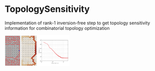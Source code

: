 # TopologySensitivity
Implementation of rank-1 inversion-free step to get topology sensitivity information for combinatorial topology optimization


<img src="topoSens-minQ-results.png" height="100"/>

